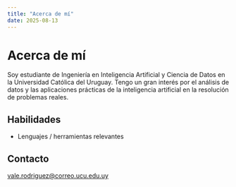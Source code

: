 ```yaml
---
title: "Acerca de mí"
date: 2025-08-13
---
```


# Acerca de mí

Soy estudiante de Ingeniería en Inteligencia Artificial y Ciencia de Datos en la Universidad Católica del Uruguay. 
Tengo un gran interés por el análisis de datos y las aplicaciones prácticas de la inteligencia artificial en la resolución de problemas reales.

## Habilidades
- Lenguajes / herramientas relevantes

## Contacto
vale.rodriguez@correo.ucu.edu.uy
